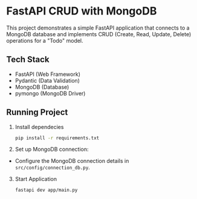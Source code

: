 # FastAPI CRUD with MongoDB

This project demonstrates a simple FastAPI application that connects to a MongoDB database and implements CRUD (Create, Read, Update, Delete) operations for a "Todo" model.

## Tech Stack
- FastAPI (Web Framework)
- Pydantic (Data Validation)
- MongoDB (Database)
- pymongo (MongoDB Driver)


## Running Project
1. Install dependecies
    ```bash
    pip install -r requirements.txt
    ```
2. Set up MongoDB connection:
- Configure the MongoDB connection details in `src/config/connection_db.py`.

3. Start Application
    ```bash
    fastapi dev app/main.py
    ```
